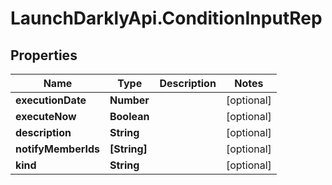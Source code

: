 # LaunchDarklyApi.ConditionInputRep

## Properties

Name | Type | Description | Notes
------------ | ------------- | ------------- | -------------
**executionDate** | **Number** |  | [optional] 
**executeNow** | **Boolean** |  | [optional] 
**description** | **String** |  | [optional] 
**notifyMemberIds** | **[String]** |  | [optional] 
**kind** | **String** |  | [optional] 


